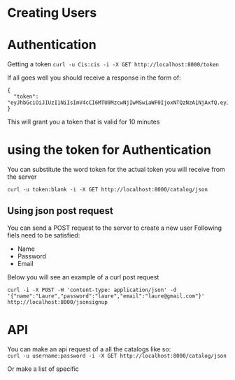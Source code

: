 # Creating Users

# Authentication
Getting a token
```curl -u Cis:cis -i -X GET http://localhost:8000/token```

If all goes well you should receive a response in the form of:


```
{
  "token": "eyJhbGciOiJIUzI1NiIsImV4cCI6MTU0MzcwNjIwMSwiaWF0IjoxNTQzNzA1NjAxfQ.eyJpZCI6MX0.nr8_lB0k4IyT4INdA_6RvgHGk2L5hONsxoDRU7eP0s4"
}
```

This will grant you a token that is valid for 10 minutes

# using the token for Authentication
You can substitute the word token for the actual token you will receive from the server

```
curl -u token:blank -i -X GET http://localhost:8000/catalog/json
```



## Using json post request
You can send a POST request to the server to create a new user
Following fiels need to be satisfied:
- Name
- Password
- Email

Below you will see an example of a curl post request

`curl -i -X POST -H 'content-type: application/json' -d '{"name":"Laure","password":"laure","email":"laure@gmail.com"}' http://localhost:8000/jsonsignup`

# API

You can make an api request of a all the catalogs like so:  
`curl -u username:password -i -X GET http://localhost:8000/catalog/json`

Or make a list of specific
